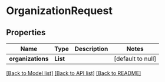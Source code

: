 # OrganizationRequest
## Properties

| Name | Type | Description | Notes |
|------------ | ------------- | ------------- | -------------|
| **organizations** | **List** |  | [default to null] |

[[Back to Model list]](../README.md#documentation-for-models) [[Back to API list]](../README.md#documentation-for-api-endpoints) [[Back to README]](../README.md)

